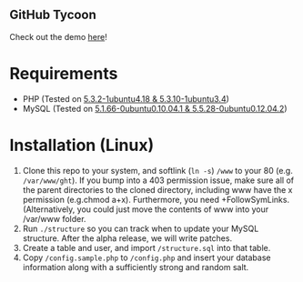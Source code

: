 ## GitHub Tycoon

Check out the demo [here](50.116.63.25/ght)!

# Requirements

* PHP (Tested on [5.3.2-1ubuntu4.18 & 5.3.10-1ubuntu3.4](https://launchpad.net/php/+packages))
* MySQL (Tested on [5.1.66-0ubuntu0.10.04.1 & 5.5.28-0ubuntu0.12.04.2](https://launchpad.net/mysql-server/+packages)) 

# Installation (Linux)

1. Clone this repo to your system, and softlink (`ln -s`) `/www` to your 80 (e.g. `/var/www/ght`). If you bump into a 403 permission issue, make sure all of the parent directories to the cloned directory, including www have the x permission (e.g.chmod a+x). Furthermore, you need +FollowSymLinks. (Alternatively, you could just move the contents of www into your /var/www folder.
2. Run `./structure` so you can track when to update your MySQL structure. After the alpha release, we will write patches.
3. Create a table and user, and import `/structure.sql` into that table.
4. Copy `/config.sample.php` to `/config.php` and insert your database information along with a sufficiently strong and random salt.
